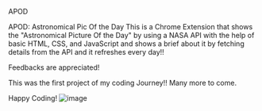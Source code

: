 APOD

APOD: Astronomical Pic Of the Day This is a Chrome Extension that shows the "Astronomical Picture Of the Day" by using a NASA API with the help of basic HTML, CSS, and JavaScript and shows a brief about it by fetching details from the API and it refreshes every day!!

Feedbacks are appreciated!

This was the first project of my coding Journey!! Many more to come. 

Happy Coding!
![image](https://user-images.githubusercontent.com/72484173/152670773-8f4e14fe-4629-4cae-821a-fc323baaa55d.png)
